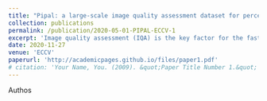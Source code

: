 ```yaml
---
title: "Pipal: a large-scale image quality assessment dataset for perceptual image restoration"
collection: publications
permalink: /publication/2020-05-01-PIPAL-ECCV-1
excerpt: 'Image quality assessment (IQA) is the key factor for the fast development of image restoration (IR) algorithms. The most recent IR methods based on Generative Adversarial Networks (GANs) have achieved significant improvement in visual performance, but also presented great challenges for quantitative evaluation. Notably, we observe an increasing inconsistency between perceptual quality and the evaluation results. Then we raise two questions: (1) Can existing IQA methods objectively evaluate recent IR algorithms? (2) When focus on beating current benchmarks, are we getting better IR algorithms? To answer these questions and promote the development of IQA methods, we contribute a large-scale IQA dataset, called Perceptual Image Processing Algorithms (PIPAL) dataset. Especially, this dataset includes the results of GAN-based methods, which are missing in previous datasets. We collect more than 1.13 million human judgments to assign subjective scores for PIPAL images using the more reliable “Elo system”. Based on PIPAL, we present new benchmarks for both IQA and super-resolution methods. Our results indicate that existing IQA methods cannot fairly evaluate GAN-based IR algorithms. While using appropriate evaluation methods is important, IQA methods should also be updated along with the development of IR algorithms. At last, we improve the performance of IQA networks on GAN-based distortions by introducing anti-aliasing pooling. Experiments show the effectiveness of the proposed method.'
date: 2020-11-27
venue: 'ECCV'
paperurl: 'http://academicpages.github.io/files/paper1.pdf'
# citation: 'Your Name, You. (2009). &quot;Paper Title Number 1.&quot; <i>Journal 1</i>. 1(1).'
---
```

Authos